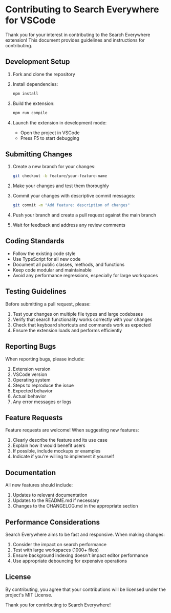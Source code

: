 # Contributing to Search Everywhere for VSCode

Thank you for your interest in contributing to the Search Everywhere extension! This document provides guidelines and instructions for contributing.

## Development Setup

1. Fork and clone the repository
2. Install dependencies:

   ```bash
   npm install
   ```

3. Build the extension:

   ```bash
   npm run compile
   ```

4. Launch the extension in development mode:
   - Open the project in VSCode
   - Press F5 to start debugging

## Submitting Changes

1. Create a new branch for your changes:

   ```bash
   git checkout -b feature/your-feature-name
   ```

2. Make your changes and test them thoroughly
3. Commit your changes with descriptive commit messages:

   ```bash
   git commit -m "Add feature: description of changes"
   ```

4. Push your branch and create a pull request against the main branch
5. Wait for feedback and address any review comments

## Coding Standards

- Follow the existing code style
- Use TypeScript for all new code
- Document all public classes, methods, and functions
- Keep code modular and maintainable
- Avoid any performance regressions, especially for large workspaces

## Testing Guidelines

Before submitting a pull request, please:

1. Test your changes on multiple file types and large codebases
2. Verify that search functionality works correctly with your changes
3. Check that keyboard shortcuts and commands work as expected
4. Ensure the extension loads and performs efficiently

## Reporting Bugs

When reporting bugs, please include:

1. Extension version
2. VSCode version
3. Operating system
4. Steps to reproduce the issue
5. Expected behavior
6. Actual behavior
7. Any error messages or logs

## Feature Requests

Feature requests are welcome! When suggesting new features:

1. Clearly describe the feature and its use case
2. Explain how it would benefit users
3. If possible, include mockups or examples
4. Indicate if you're willing to implement it yourself

## Documentation

All new features should include:

1. Updates to relevant documentation
2. Updates to the README.md if necessary
3. Changes to the CHANGELOG.md in the appropriate section

## Performance Considerations

Search Everywhere aims to be fast and responsive. When making changes:

1. Consider the impact on search performance
2. Test with large workspaces (1000+ files)
3. Ensure background indexing doesn't impact editor performance
4. Use appropriate debouncing for expensive operations

## License

By contributing, you agree that your contributions will be licensed under the project's MIT License.

Thank you for contributing to Search Everywhere!
